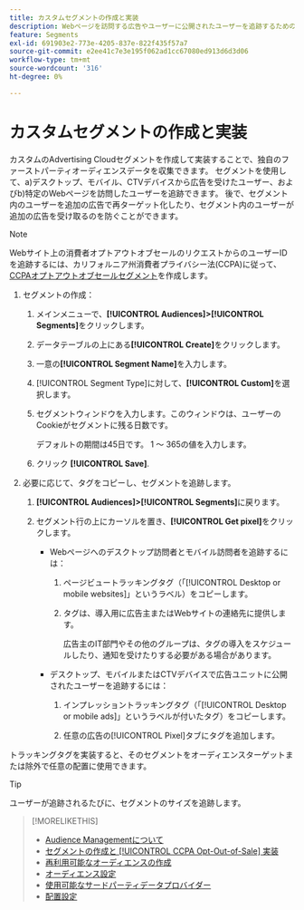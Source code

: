 ```yaml
---
title: カスタムセグメントの作成と実装
description: Webページを訪問する広告やユーザーに公開されたユーザーを追跡するためのカスタムセグメントの作成および実装方法について説明します。
feature: Segments
exl-id: 691903e2-773e-4205-837e-822f435f57a7
source-git-commit: e2ee41c7e3e195f062ad1cc67080ed913d6d3d06
workflow-type: tm+mt
source-wordcount: '316'
ht-degree: 0%

---
```


# カスタムセグメントの作成と実装

カスタムのAdvertising Cloudセグメントを作成して実装することで、独自のファーストパーティオーディエンスデータを収集できます。 セグメントを使用して、a)デスクトップ、モバイル、CTVデバイスから広告を受けたユーザー、およびb)特定のWebページを訪問したユーザーを追跡できます。 後で、セグメント内のユーザーを追加の広告で再ターゲット化したり、セグメント内のユーザーが追加の広告を受け取るのを防ぐことができます。

>[!NOTE]
>
>Webサイト上の消費者オプトアウトオブセールのリクエストからのユーザーIDを追跡するには、カリフォルニア州消費者プライバシー法(CCPA)に従って、[CCPAオプトアウトオブセールセグメント](ccpa-opt-out-segment-create.md)を作成します。

1. セグメントの作成：

   1. メインメニューで、**[!UICONTROL Audiences]>[!UICONTROL Segments]**&#x200B;をクリックします。

   1. データテーブルの上にある&#x200B;**[!UICONTROL Create]**&#x200B;をクリックします。

   1. 一意の&#x200B;**[!UICONTROL Segment Name]**&#x200B;を入力します。

   1. [!UICONTROL Segment Type]に対して、**[!UICONTROL Custom]**&#x200B;を選択します。

   1. セグメントウィンドウを入力します。このウィンドウは、ユーザーのCookieがセグメントに残る日数です。

      デフォルトの期間は45日です。 1 ～ 365の値を入力します。

   1. クリック **[!UICONTROL Save]**.

1. 必要に応じて、タグをコピーし、セグメントを追跡します。

   1. **[!UICONTROL Audiences]>[!UICONTROL Segments]**&#x200B;に戻ります。

   2. セグメント行の上にカーソルを置き、**[!UICONTROL Get pixel]**&#x200B;をクリックします。

      * Webページへのデスクトップ訪問者とモバイル訪問者を追跡するには：

         1. ページビュートラッキングタグ（「[!UICONTROL Desktop or mobile websites]」というラベル）をコピーします。

         1. タグは、導入用に広告主またはWebサイトの連絡先に提供します。

            広告主のIT部門やその他のグループは、タグの導入をスケジュールしたり、通知を受けたりする必要がある場合があります。
      * デスクトップ、モバイルまたはCTVデバイスで広告ユニットに公開されたユーザーを追跡するには：

         1. インプレッショントラッキングタグ（「[!UICONTROL Desktop or mobile ads]」というラベルが付いたタグ）をコピーします。

         1. 任意の広告の[!UICONTROL Pixel]タブにタグを追加します。<!-- I'll add cross-reference to ad settings later. -->


トラッキングタグを実装すると、そのセグメントをオーディエンスターゲットまたは除外で任意の配置に使用できます。

>[!TIP]
>
>ユーザーが追跡されるたびに、セグメントのサイズを追跡します。

>[!MORELIKETHIS]
>
>* [Audience Managementについて](audience-about.md)
>* [セグメントの作成と [!UICONTROL CCPA Opt-Out-of-Sale] 実装](ccpa-opt-out-segment-create.md)
>* [再利用可能なオーディエンスの作成](reusable-audience-create.md)
>* [オーディエンス設定](audience-settings.md)
>* [使用可能なサードパーティデータプロバイダー](third-party-data-providers.md)
>* [配置設定](/help/dsp/campaign-management/placements/placement-settings.md)

<!-- I'll add x-ref to ad settings later.-->
